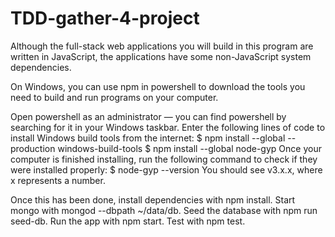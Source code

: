 # TDD-gather-4-project

Although the full-stack web applications you will build in this program are written in JavaScript, the applications have some non-JavaScript system dependencies.

On Windows, you can use npm in powershell to download the tools you need to build and run programs on your computer.

Open powershell as an administrator — you can find powershell by searching for it in your Windows taskbar.
Enter the following lines of code to install Windows build tools from the internet:
$ npm install --global --production windows-build-tools
$ npm install --global node-gyp
Once your computer is finished installing, run the following command to check if they were installed properly:
$ node-gyp --version
You should see v3.x.x, where x represents a number.

Once this has been done, install dependencies with npm install. Start mongo with mongod --dbpath ~/data/db. Seed the database with npm run seed-db. Run the app with npm start. Test with npm test.

